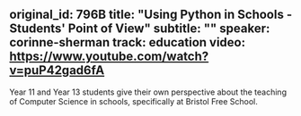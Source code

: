 original_id: 796B
title: "Using Python in Schools - Students' Point of View"
subtitle: ""
speaker: corinne-sherman
track: education
video: https://www.youtube.com/watch?v=puP42gad6fA
---
Year 11 and Year 13 students give their own perspective about the teaching of Computer Science in schools, specifically at Bristol Free School.
